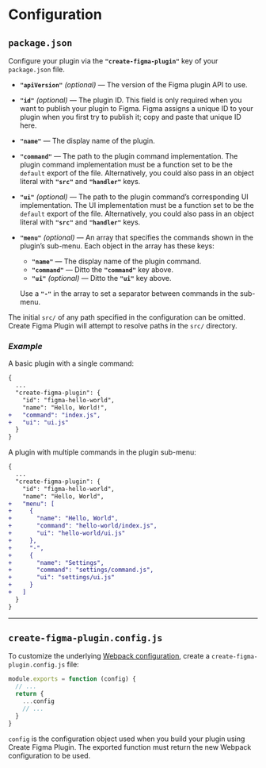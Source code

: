 # Configuration

## `package.json`

Configure your plugin via the **`"create-figma-plugin"`** key of your `package.json` file.

- **`"apiVersion"`** *(optional)* — The version of the Figma plugin API to use.
- **`"id"`** *(optional)* — The plugin ID. This field is only required when you want to publish your plugin to Figma. Figma assigns a unique ID to your plugin when you first try to publish it; copy and paste that unique ID here.
- **`"name"`** — The display name of the plugin.
- **`"command"`** — The path to the plugin command implementation. The plugin command implementation must be a function set to be the `default` export of the file. Alternatively, you could also pass in an object literal with **`"src"`** and **`"handler"`** keys.
- **`"ui"`** *(optional)* — The path to the plugin command’s corresponding UI implementation. The UI implementation must be a function set to be the `default` export of the file. Alternatively, you could also pass in an object literal with **`"src"`** and **`"handler"`** keys.
- **`"menu"`** *(optional)* — An array that specifies the commands shown in the plugin’s sub-menu. Each object in the array has these keys:

    - **`"name"`** — The display name of the plugin command.
    - **`"command"`** — Ditto the **`"command"`** key above.
    - **`"ui"`** *(optional)* — Ditto the **`"ui"`** key above.

    Use a **`"-"`** in the array to set a separator between commands in the sub-menu.

The initial `src/` of any path specified in the configuration can be omitted. Create Figma Plugin will attempt to resolve paths in the `src/` directory.

### *Example*

A basic plugin with a single command:

```diff
{
  ...
  "create-figma-plugin": {
    "id": "figma-hello-world",
    "name": "Hello, World!",
+   "command": "index.js",
+   "ui": "ui.js"
  }
}
```

A plugin with multiple commands in the plugin sub-menu:

```diff
{
  ...
  "create-figma-plugin": {
    "id": "figma-hello-world",
    "name": "Hello, World",
+   "menu": [
+     {
+       "name": "Hello, World",
+       "command": "hello-world/index.js",
+       "ui": "hello-world/ui.js"
+     },
+     "-",
+     {
+       "name": "Settings",
+       "command": "settings/command.js",
+       "ui": "settings/ui.js"
+     }
+   ]
  }
}
```

---

## `create-figma-plugin.config.js`

To customize the underlying [Webpack configuration](https://webpack.js.org/configuration/), create a `create-figma-plugin.config.js` file:

```js
module.exports = function (config) {
  // ...
  return {
    ...config
    // ...
  }
}
```

`config` is the configuration object used when you build your plugin using Create Figma Plugin. The exported function must return the new Webpack configuration to be used.
